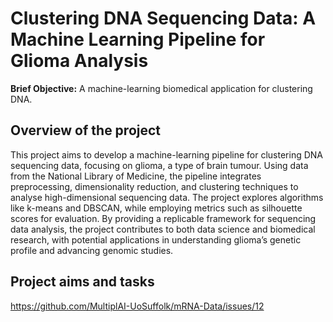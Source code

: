 # Clustering DNA Sequencing Data: A Machine Learning Pipeline for Glioma Analysis


**Brief Objective:** A machine-learning biomedical application for clustering DNA. 

## Overview of the project
This project aims to develop a machine-learning pipeline for clustering DNA sequencing data, focusing on glioma, a type of brain tumour. Using data from the National Library of Medicine, the pipeline integrates preprocessing, dimensionality reduction, and clustering techniques to analyse high-dimensional sequencing data. The project explores algorithms like k-means and DBSCAN, while employing metrics such as silhouette scores for evaluation. By providing a replicable framework for sequencing data analysis, the project contributes to both data science and biomedical research, with potential applications in understanding glioma’s genetic profile and advancing genomic studies.

## Project aims and tasks

https://github.com/MultiplAI-UoSuffolk/mRNA-Data/issues/12



